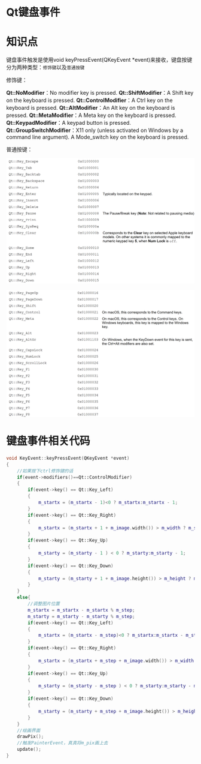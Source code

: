 # Qt键盘事件

# 知识点

键盘事件触发是使用void keyPressEvent(QKeyEvent *event)来接收，键盘按键分为两种类型：`修饰键`以及`普通按键`

修饰键：

**Qt::NoModifier**：No modifier key is pressed.
**Qt::ShiftModifier**：A Shift key on the keyboard is pressed.
**Qt::ControlModifier**：A Ctrl key on the keyboard is pressed.
**Qt::AltModifier**：An Alt key on the keyboard is pressed.
**Qt::MetaModifier**：A Meta key on the keyboard is pressed.
**Qt::KeypadModifier**：A keypad button is pressed.
**Qt::GroupSwitchModifier**：X11 only (unless activated on Windows by a command line argument). A Mode_switch key on the keyboard is pressed.

普通按键：

![image](../../qtqq_images/key_event1.png)

![image](../../qtqq_images/key_event2.png)



# 键盘事件相关代码



```cpp
void KeyEvent::keyPressEvent(QKeyEvent *event)
{
    //如果按下ctrl修饰键的话
    if(event->modifiers()==Qt::ControlModifier)
    {
        if(event->key() == Qt::Key_Left)
        {
            m_startx = (m_startx - 1)<0 ? m_startx:m_startx - 1;
        }
        if(event->key() == Qt::Key_Right)
        {
            m_startx = (m_startx + 1 + m_image.width()) > m_width ? m_startx:m_startx + 1;
        }
        if(event->key() == Qt::Key_Up)
        {
            m_starty = (m_starty - 1 ) < 0 ? m_starty:m_starty - 1;
        }
        if(event->key() == Qt::Key_Down)
        {
            m_starty = (m_starty + 1 + m_image.height()) > m_height ? m_starty:m_starty + 1;
        }
    }
    else{
        //调整图片位置
        m_startx = m_startx - m_startx % m_step;
        m_starty = m_starty - m_starty % m_step;
        if(event->key() == Qt::Key_Left)
        {
            m_startx = (m_startx - m_step)<0 ? m_startx:m_startx - m_step;
        }
        if(event->key() == Qt::Key_Right)
        {
            m_startx = (m_startx + m_step + m_image.width()) > m_width ? m_startx:m_startx + m_step;
        }
        if(event->key() == Qt::Key_Up)
        {
            m_starty = (m_starty - m_step ) < 0 ? m_starty:m_starty - m_step;
        }
        if(event->key() == Qt::Key_Down)
        {
            m_starty = (m_starty + m_step + m_image.height()) > m_height ? m_starty:m_starty + m_step;
        }
    }
    //绘画界面
    drawPix();
    //触发PainterEvent，真真将m_pix画上去
    update();
}
```

